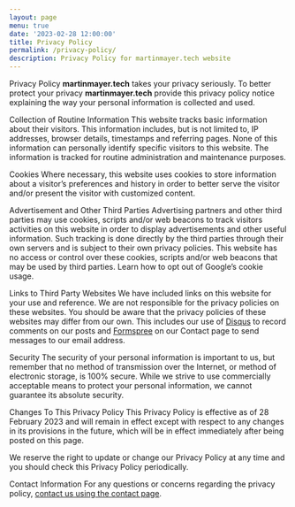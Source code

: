 ```yaml
---
layout: page
menu: true
date: '2023-02-28 12:00:00'
title: Privacy Policy
permalink: /privacy-policy/
description: Privacy Policy for martinmayer.tech website
---
```

Privacy Policy
**martinmayer.tech** takes your privacy seriously. To better protect your privacy **martinmayer.tech** provide this privacy policy notice explaining the way your personal information is collected and used.

Collection of Routine Information
This website tracks basic information about their visitors. This information includes, but is not limited to, IP addresses, browser details, timestamps and referring pages. None of this information can personally identify specific visitors to this website. The information is tracked for routine administration and maintenance purposes.

Cookies
Where necessary, this website uses cookies to store information about a visitor’s preferences and history in order to better serve the visitor and/or present the visitor with customized content.

Advertisement and Other Third Parties
Advertising partners and other third parties may use cookies, scripts and/or web beacons to track visitors activities on this website in order to display advertisements and other useful information. Such tracking is done directly by the third parties through their own servers and is subject to their own privacy policies. This website has no access or control over these cookies, scripts and/or web beacons that may be used by third parties. Learn how to opt out of Google’s cookie usage.

Links to Third Party Websites
We have included links on this website for your use and reference. We are not responsible for the privacy policies on these websites. You should be aware that the privacy policies of these websites may differ from our own. This includes our use of [Disqus](https://disqus.com) to record comments on our posts and [Formspree](https://formspree.com) on our Contact page to send messages to our email address.

Security
The security of your personal information is important to us, but remember that no method of transmission over the Internet, or method of electronic storage, is 100% secure. While we strive to use commercially acceptable means to protect your personal information, we cannot guarantee its absolute security.

Changes To This Privacy Policy
This Privacy Policy is effective as of 28 February 2023 and will remain in effect except with respect to any changes in its provisions in the future, which will be in effect immediately after being posted on this page.

We reserve the right to update or change our Privacy Policy at any time and you should check this Privacy Policy periodically.

Contact Information
For any questions or concerns regarding the privacy policy, [contact us using the contact page](https://www.martinmayer.tech/contact/).
